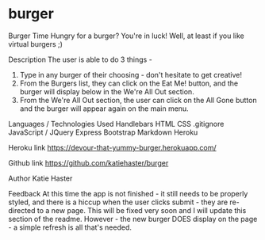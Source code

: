 # burger

Burger Time
Hungry for a burger? You're in luck! Well, at least if you like virtual burgers ;)

Description
The user is able to do 3 things - 
1) Type in any burger of their choosing - don't hesitate to get creative!
2) From the Burgers list, they can click on the Eat Me! button, and the burger will display below in the We're All Out section.
3) From the We're All Out section, the user can click on the All Gone button and the burger will appear again on the main menu.

Languages / Technologies Used
Handlebars
HTML
CSS
.gitignore
JavaScript / JQuery
Express
Bootstrap
Markdown
Heroku

Heroku link
https://devour-that-yummy-burger.herokuapp.com/

Github link
https://github.com/katiehaster/burger

Author
Katie Haster

Feedback
At this time the app is not finished - it still needs to be properly styled, and there is a hiccup when the user clicks submit - they are re-directed to a new page. This will be fixed very soon and I will update this section of the readme. However - the new burger DOES display on the page - a simple refresh is all that's needed.